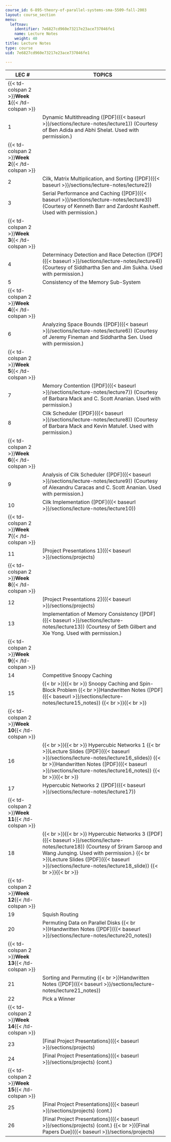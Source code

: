 ```yaml
---
course_id: 6-895-theory-of-parallel-systems-sma-5509-fall-2003
layout: course_section
menu:
  leftnav:
    identifier: 7e6827cd960e73217e23ace737046fe1
    name: Lecture Notes
    weight: 40
title: Lecture Notes
type: course
uid: 7e6827cd960e73217e23ace737046fe1

---
```


| LEC # | TOPICS |
| --- | --- |
| {{< td-colspan 2 >}}**Week 1**{{< /td-colspan >}} ||
| 1 | Dynamic Multithreading ([PDF]({{< baseurl >}}/sections/lecture-notes/lecture1)) (Courtesy of Ben Adida and Abhi Shelat. Used with permission.) |
| {{< td-colspan 2 >}}**Week 2**{{< /td-colspan >}} ||
| 2 | Cilk, Matrix Multiplication, and Sorting ([PDF]({{< baseurl >}}/sections/lecture-notes/lecture2)) |
| 3 | Serial Performance and Caching ([PDF]({{< baseurl >}}/sections/lecture-notes/lecture3)) (Courtesy of Kenneth Barr and Zardosht Kasheff. Used with permission.) |
| {{< td-colspan 2 >}}**Week 3**{{< /td-colspan >}} ||
| 4 | Determinacy Detection and Race Detection ([PDF]({{< baseurl >}}/sections/lecture-notes/lecture4)) (Courtesy of Siddhartha Sen and Jim Sukha. Used with permission.) |
| 5 | Consistency of the Memory Sub-System |
| {{< td-colspan 2 >}}**Week 4**{{< /td-colspan >}} ||
| 6 | Analyzing Space Bounds ([PDF]({{< baseurl >}}/sections/lecture-notes/lecture6)) (Courtesy of Jeremy Fineman and Siddhartha Sen. Used with permission.) |
| {{< td-colspan 2 >}}**Week 5**{{< /td-colspan >}} ||
| 7 | Memory Contention ([PDF]({{< baseurl >}}/sections/lecture-notes/lecture7)) (Courtesy of Barbara Mack and C. Scott Ananian. Used with permission.) |
| 8 | Cilk Scheduler ([PDF]({{< baseurl >}}/sections/lecture-notes/lecture8)) (Courtesy of Barbara Mack and Kevin Matulef. Used with permission.) |
| {{< td-colspan 2 >}}**Week 6**{{< /td-colspan >}} ||
| 9 | Analysis of Cilk Scheduler ([PDF]({{< baseurl >}}/sections/lecture-notes/lecture9)) (Courtesy of Alexandru Caracas and C. Scott Ananian. Used with permission.) |
| 10 | Cilk Implementation ([PDF]({{< baseurl >}}/sections/lecture-notes/lecture10)) |
| {{< td-colspan 2 >}}**Week 7**{{< /td-colspan >}} ||
| 11 | [Project Presentations 1]({{< baseurl >}}/sections/projects) |
| {{< td-colspan 2 >}}**Week 8**{{< /td-colspan >}} ||
| 12 | [Project Presentations 2]({{< baseurl >}}/sections/projects) |
| 13 | Implementation of Memory Consistency ([PDF]({{< baseurl >}}/sections/lecture-notes/lecture13)) (Courtesy of Seth Gilbert and Xie Yong. Used with permission.) |
| {{< td-colspan 2 >}}**Week 9**{{< /td-colspan >}} ||
| 14 | Competitive Snoopy Caching |
| 15 |  {{< br >}}{{< br >}} Snoopy Caching and Spin-Block Problem  {{< br >}}Handwritten Notes ([PDF]({{< baseurl >}}/sections/lecture-notes/lecture15_notes)) {{< br >}}{{< br >}}  |
| {{< td-colspan 2 >}}**Week 10**{{< /td-colspan >}} ||
| 16 |  {{< br >}}{{< br >}} Hypercubic Networks 1  {{< br >}}Lecture Slides ([PDF]({{< baseurl >}}/sections/lecture-notes/lecture16_slides))  {{< br >}}Handwritten Notes ([PDF]({{< baseurl >}}/sections/lecture-notes/lecture16_notes)) {{< br >}}{{< br >}}  |
| 17 | Hypercubic Networks 2 ([PDF]({{< baseurl >}}/sections/lecture-notes/lecture17)) |
| {{< td-colspan 2 >}}**Week 11**{{< /td-colspan >}} ||
| 18 |  {{< br >}}{{< br >}} Hypercubic Networks 3 ([PDF]({{< baseurl >}}/sections/lecture-notes/lecture18)) (Courtesy of Sriram Saroop and Wang Junqing. Used with permission.)  {{< br >}}Lecture Slides ([PDF]({{< baseurl >}}/sections/lecture-notes/lecture18_slide)) {{< br >}}{{< br >}}  |
| {{< td-colspan 2 >}}**Week 12**{{< /td-colspan >}} ||
| 19 | Squish Routing |
| 20 | Permuting Data on Parallel Disks  {{< br >}}Handwritten Notes ([PDF]({{< baseurl >}}/sections/lecture-notes/lecture20_notes)) |
| {{< td-colspan 2 >}}**Week 13**{{< /td-colspan >}} ||
| 21 | Sorting and Permuting  {{< br >}}Handwritten Notes ([PDF]({{< baseurl >}}/sections/lecture-notes/lecture21_notes)) |
| 22 | Pick a Winner |
| {{< td-colspan 2 >}}**Week 14**{{< /td-colspan >}} ||
| 23 | [Final Project Presentations]({{< baseurl >}}/sections/projects) |
| 24 | [Final Project Presentations]({{< baseurl >}}/sections/projects) (cont.) |
| {{< td-colspan 2 >}}**Week 15**{{< /td-colspan >}} ||
| 25 | [Final Project Presentations]({{< baseurl >}}/sections/projects) (cont.) |
| 26 | [Final Project Presentations]({{< baseurl >}}/sections/projects) (cont.)  {{< br >}}[Final Papers Due]({{< baseurl >}}/sections/projects)